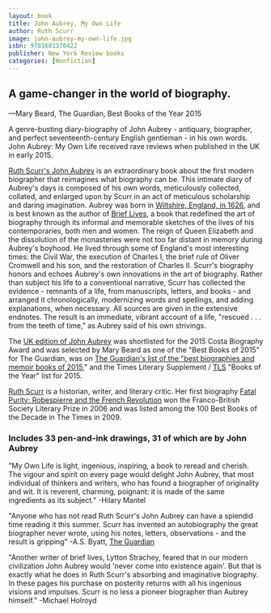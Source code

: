 ```yaml
---
layout: book
title: John Aubrey, My Own Life
author: Ruth Scurr
image: john-aubrey-my-own-life.jpg
isbn: 9781681370422
publisher: New York Review books
categories: [Nonfiction]
---
```



## A game-changer in the world of biography.
—Mary Beard, The Guardian, Best Books of the Year 2015

A genre-busting diary-biography of John Aubrey - antiquary, biographer, and perfect seventeenth-century English gentleman - in his own words. John Aubrey: My Own Life received rave reviews when published in the UK in early 2015.

[Ruth Scurr's John Aubrey](http://www.ruthscurr.co.uk/books.html) is an extraordinary book about the first modern biographer that reimagines what biography can be. This intimate diary of Aubrey's days is composed of his own words, meticulously collected, collated, and enlarged upon by Scurr in an act of meticulous scholarship and daring imagination. Aubrey was born in [Wiltshire, England, in 1626](https://archive.org/details/naturalhistoryof00aubruoft), and is best known as the author of [Brief Lives](https://www.goodreads.com/book/show/89270.Brief_Lives), a book that redefined the art of biography through its informal and memorable sketches of the lives of his contemporaries, both men and women. The reign of Queen Elizabeth and the dissolution of the monasteries were not too far distant in memory during Aubrey's boyhood. He lived through some of England's most interesting times: the Civil War, the execution of Charles I, the brief rule of Oliver Cromwell and his son, and the restoration of Charles II. Scurr's biography honors and echoes Aubrey's own innovations in the art of biography. Rather than subject his life to a conventional narrative, Scurr has collected the evidence - remnants of a life, from manuscripts, letters, and books - and arranged it chronologically, modernizing words and spellings, and adding explanations, when necessary. All sources are given in the extensive endnotes. The result is an immediate, vibrant account of a life, "rescued . . . from the teeth of time," as Aubrey said of his own strivings.

The [UK edition of John Aubrey](http://www.telegraph.co.uk/culture/books/bookreviews/11482553/John-Aubrey-My-Own-Life-by-Ruth-Scurr.html) was shortlisted for the 2015 Costa Biography Award and was selected by Mary Beard as one of the "Best Books of 2015" for The Guardian, was on [The Guardian's list of the "best biographies and memoir books of 2015](https://www.theguardian.com/books/2015/dec/03/best-biography-memoir-2015-review)," and the Times Literary Supplement / [TLS](http://www.the-tls.co.uk/) "Books of the Year" list for 2015.

[Ruth Scurr](http://www.ruthscurr.co.uk/about.html) is a historian, writer, and literary critic. Her first biography [Fatal Purity: Robespierre and the French Revolution](https://www.amazon.ca/Fatal-Purity-Robespierre-French-Revolution/dp/0805082611) won the Franco-British Society Literary Prize in 2006 and was listed among the 100 Best Books of the Decade in The Times in 2009.

### Includes 33 pen-and-ink drawings, 31 of which are by John Aubrey

"My Own Life is light, ingenious, inspiring, a book to reread and cherish. The vigour and spirit on every page would delight John Aubrey, that most individual of thinkers and writers, who has found a biographer of originality and wit. It is reverent, charming, poignant: it is made of the same ingredients as its subject." -Hilary Mantel

"Anyone who has not read Ruth Scurr's John Aubrey can have a splendid time reading it this summer. Scurr has invented an autobiography the great biographer never wrote, using his notes, letters, observations - and the result is gripping" -A.S. Byatt, [The Guardian](https://www.theguardian.com/books/2015/mar/13/john-aubrey-my-own-life-ruth-scurr-review-biography)

"Another writer of brief lives, Lytton Strachey, feared that in our modern civilization John Aubrey would 'never come into existence again'. But that is exactly what he does in Ruth Scurr's absorbing and imaginative biography. In these pages his purchase on posterity returns with all his ingenious visions and impulses. Scurr is no less a pioneer biographer than Aubrey himself." -Michael Holroyd
